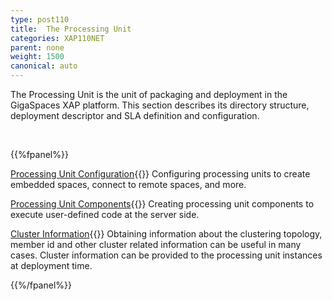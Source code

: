 ```yaml
---
type: post110
title:  The Processing Unit
categories: XAP110NET
parent: none
weight: 1500
canonical: auto
---
```




The Processing Unit is the unit of packaging and deployment in the GigaSpaces XAP platform. This section describes its directory structure, deployment descriptor and SLA definition and configuration.


<br>

{{%fpanel%}}

[Processing Unit Configuration](./pu-config.html){{<wbr>}}
Configuring processing units to create embedded spaces, connect to remote spaces, and more.

[Processing Unit Components](./pu-components.html){{<wbr>}}
Creating processing unit components to execute user-defined code at the server side.

[Cluster Information](./obtaining-cluster-information.html){{<wbr>}}
Obtaining information about the clustering topology, member id and other cluster related information can be useful in many cases. Cluster information can be provided to the processing unit instances at deployment time.

{{%/fpanel%}}
